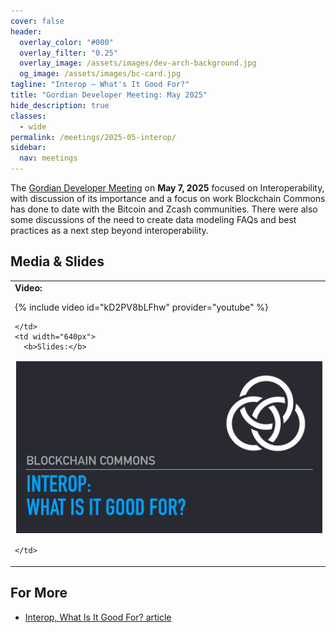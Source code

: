 ```yaml
---
cover: false
header:
  overlay_color: "#000"
  overlay_filter: "0.25"
  overlay_image: /assets/images/dev-arch-background.jpg
  og_image: /assets/images/bc-card.jpg
tagline: "Interop — What's It Good For?"
title: "Gordian Developer Meeting: May 2025"
hide_description: true
classes:
  - wide
permalink: /meetings/2025-05-interop/
sidebar:
  nav: meetings
---
```


The [Gordian Developer Meeting](https://www.blockchaincommons.com/subscribe/#gordian-developers) on **May 7, 2025** focused on Interoperability, with discussion of its importance and a focus on work Blockchain Commons has done to date with the Bitcoin and Zcash communities. There were also some discussions of the need to create data modeling FAQs and best practices as a next step beyond interoperability.

## Media & Slides

<table width="100%">
  <tr>
    <td width="640px">
      <b>Video:</b>

{% include video id="kD2PV8bLFhw" provider="youtube" %}

    </td>
    <td width="640px">
      <b>Slides:</b>

<a href="/assets/pdfs/2025-05-interop.pdf"><img src="/assets/pdfs/2025-05-interop.jpg" style="border:2px solid white"></a>

    </td>
  </tr>
</table>


## For More

* [Interop, What Is It Good For? article](https://www.blockchaincommons.com/musings/musings-interop/)


